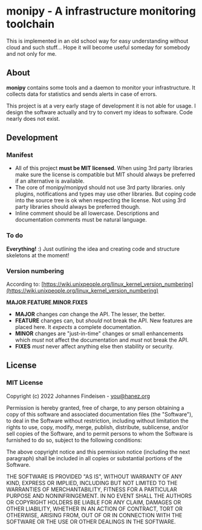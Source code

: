 # monipy - A infrastructure monitoring toolchain

This is implemented in an old school way for easy understanding without cloud
and such stuff... Hope it will become useful someday for somebody and not only for
me.

## About

**monipy** contains some tools and a daemon to monitor your infrastructure. It
collects data for statistics and sends  alerts in case of errors.

This project is at a very early stage of development it is not able for usage.
I design the software actually and try to convert my ideas to software. Code
nearly does not exist.

## Development

### Manifest

- All of this project **must be MIT licensed**. When using 3rd party libraries make
  sure the license is compatible but MIT should always be preferred if an
  alternative is available.
- The core of monipy/monipyd should not use 3rd party libraries. only plugins,
  notifications and types may use other libraries. But coping code into the
  source tree is ok when respecting the license. Not using 3rd party libraries
  should always be preferred though.
- Inline comment should be all lowercase. Descriptions and documentation comments
  must be natural language.

### To do

**Everything!** :) Just outlining the idea and creating code and structure skeletons
at the moment!

### Version numbering

According to: [https://wiki.unixpeople.org/linux_kernel_version_numbering](https://wiki.unixpeople.org/linux_kernel_version_numbering)

**MAJOR**.**FEATURE**.**MINOR**.**FIXES**

- **MAJOR** changes _can_ change the API. The lesser, the better.
- **FEATURE** changes can, but _should_ not break the API. New features are placed
  here. It _expects_ a complete documentation.
- **MINOR** changes are "just-in-time" changes or small enhancements which _must_
  not affect the documentation and _must_ not break the API.
- **FIXES** _must_ never affect anything else then stability or security.

## License

### MIT License

Copyright (c) 2022 Johannes Findeisen - you@hanez.org

Permission is hereby granted, free of charge, to any person obtaining a copy
of this software and associated documentation files (the "Software"), to deal
in the Software without restriction, including without limitation the rights
to use, copy, modify, merge, publish, distribute, sublicense, and/or sell
copies of the Software, and to permit persons to whom the Software is furnished
to do so, subject to the following conditions:

The above copyright notice and this permission notice (including the next
paragraph) shall be included in all copies or substantial portions of the
Software.

THE SOFTWARE IS PROVIDED "AS IS", WITHOUT WARRANTY OF ANY KIND, EXPRESS OR
IMPLIED, INCLUDING BUT NOT LIMITED TO THE WARRANTIES OF MERCHANTABILITY, FITNESS
FOR A PARTICULAR PURPOSE AND NONINFRINGEMENT. IN NO EVENT SHALL THE AUTHORS
OR COPYRIGHT HOLDERS BE LIABLE FOR ANY CLAIM, DAMAGES OR OTHER LIABILITY,
WHETHER IN AN ACTION OF CONTRACT, TORT OR OTHERWISE, ARISING FROM, OUT OF
OR IN CONNECTION WITH THE SOFTWARE OR THE USE OR OTHER DEALINGS IN THE SOFTWARE.

